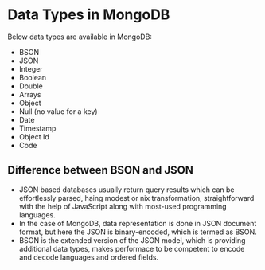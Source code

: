 # Data Types in MongoDB

Below data types are available in MongoDB:

- BSON
- JSON
- Integer
- Boolean
- Double
- Arrays
- Object
- Null (no value for a key)
- Date
- Timestamp
- Object Id
- Code

## Difference between BSON and JSON

- JSON based databases usually return query results which can be effortlessly parsed, haing modest or nix transformation, straightforward with the help of JavaScript along with most-used programming languages.
- In the case of MongoDB, data representation is done in JSON document format, but here the JSON is binary-encoded, which is termed as BSON.
- BSON is the extended version of the JSON model, which is providing additional data types, makes performace to be competent to encode and decode languages and ordered fields.
